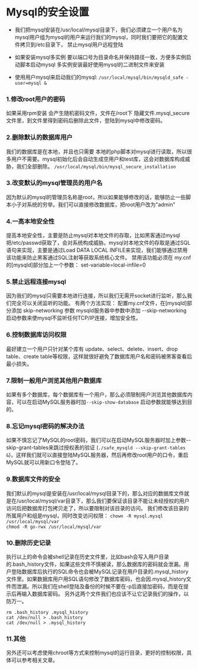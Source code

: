 # Mysql的安全设置
* 我们把mysql安装在/usr/local/mysql目录下，我们必须建立一个用户名为mysql用户组为mysql的用户来运行我们的mysql，同时我们要把它的配置文件拷贝到/etc目录下，
禁止mysql用户远程登陆
* 如果安装mysql多实例 要以端口号为目录命名并保持路径一致，方便多实例启动脚本启动mysql  多实例安装最好使用mysql的二进制文件来安装

* 使用用户mysql来启动我们的mysql:
`/usr/local/mysql/bin/mysqld_safe -user=mysql &` 

### 1.修改root用户的密码
如果采用rpm安装 会产生随机密码文件，文件在/root下 隐藏文件.mysql_secure文件里，到文件里得到密码后删除此文件，登陆到mysql中修改密码。

### 2.删除默认的数据库用户
我们的数据库是在本地，并且也只需要 本地的php脚本对mysql进行读取，所以很多用户不需要。mysql初始化后会自动生成空用户和test库，这会对数据库构成威胁，我们全部删除。 
 `/usr/local/mysql/bin/mysql_secure_installation`

### 3.改变默认的mysql管理员的用户名
因为默认的mysql的管理员名称是root，所以如果能够修改的话，能够防止一些脚本小子对系统的穷举。我们可以直接修改数据库，把root用户改为"admin" 

### 4.一高本地安全性
提高本地安全性，主要是防止mysql对本地文件的存取，比如黑客通过mysql把/etc/passwd获取了，会对系统构成威胁。mysql对本地文件的存取是通过SQL语句来实现，主要是通过Load DATA LOCAL INFILE来实现，我们能够通过禁用该功能来防止黑客通过SQL注射等获取系统核心文件。 
禁用该功能必须在 my.cnf 的[mysqld]部分加上一个参数： 
set-variable=local-infile=0 

### 5.禁止远程连接mysql 
因为我们的mysql只需要本地进行连接，所以我们无需开socket进行监听，那么我们完全可以关闭监听的功能。 
有两个方法实现： 
配置my.cnf文件，在[mysqld]部分添加 skip-networking 参数 
mysqld服务器中参数中添加 --skip-networking 启动参数来使mysql不监听任何TCP/IP连接，增加安全性。

### 6.控制数据库访问权限 
最好建立一个用户只针对某个库有 update、select、delete、insert、drop table、create table等权限，这样就很好避免了数据库用户名和密码被黑客查看后最小损失。

### 7.限制一般用户浏览其他用户数据库 
如果有多个数据库，每个数据库有一个用户，那么必须限制用户浏览其他数据库内容，可以在启动MySQL服务器时加`--skip-show-database` 启动参数就能够达到目的。 

### 8.忘记mysql密码的解决办法 
如果不慎忘记了MySQL的root密码，我们可以在启动MySQL服务器时加上参数--skip-grant-tables来跳过授权表的验证 (`./safe_mysqld --skip-grant-tables &`)，这样我们就可以直接登陆MySQL服务器，然后再修改root用户的口令，重启MySQL就可以用新口令登陆了。 

### 9.数据库文件的安全 
我们默认的mysql是安装在/usr/local/mysql目录下的，那么对应的数据库文件就是在/usr/local/mysql/var目录下，那么我们要保证该目录不能让未经授权的用户访问后把数据库打包拷贝走了，所以要限制对该目录的访问。 
我们修改该目录的所属用户和组是mysql，同时改变访问权限： 
`chown -R mysql.mysql /usr/local/mysql/var `  
`chmod -R go-rwx /usr/local/mysql/var `

### 10.删除历史记录 
执行以上的命令会被shell记录在历史文件里，比如bash会写入用户目录的.bash_history文件，如果这些文件不慎被读，那么数据库的密码就会泄漏。用户登陆数据库后执行的SQL命令也会被MySQL记录在用户目录的.mysql_history文件里。如果数据库用户用SQL语句修改了数据库密码，也会因.mysql_history文件而泄漏。所以我们在shell登陆及备份的时候不要在-p后直接加密码，而是在提示后再输入数据库密码。 
另外这两个文件我们也应该不让它记录我们的操作，以防万一。 

```
rm .bash_history .mysql_history 
cat /dev/null > .bash_history 
cat /dev/null > .mysql_history 
```
### 11.其他 
另外还可以考虑使用chroot等方式来控制mysql的运行目录，更好的控制权限，具体可以参考相关文章。 
